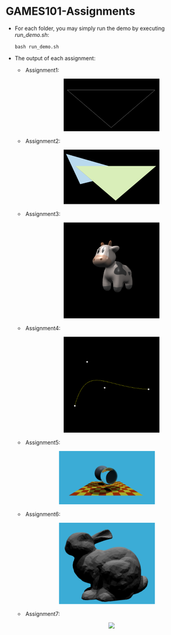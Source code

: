 # GAMES101-Assignments

- For each folder, you may simply run the demo by executing *run_demo.sh*:

    ```
    bash run_demo.sh
    ```

- The output of each assignment:
    - ​	Assignment1:

        <p align="center">
        <img src="fig/assignment1.png" width="250"/>
        </p>

    - ​	Assignment2:

      <p align="center">
      <img src="fig/assignment2.png" width="250"/>
      </p>

    - ​	Assignment3:

        <p align="center">
        <img src=".\Assignment3\Code\output\texture.png" width="250"/>
        </p>

    - ​	Assignment4:

        <p align="center">
        <img src="Assignment4\code\output\my_bezier_curve.png" width="250"/>
        </p>

    - ​	Assignment5:

    <p align="center">
    <img src="fig/assignment5.png" width="250"/>
    </p>

    - ​	Assignment6:

    <p align="center">
    <img src="fig/assignment6.png" width="250"/>
    </p>

    - ​	Assignment7:

        <p align="center">
        <img src="fig/assignment7.png" width="250"/>
        </p>

